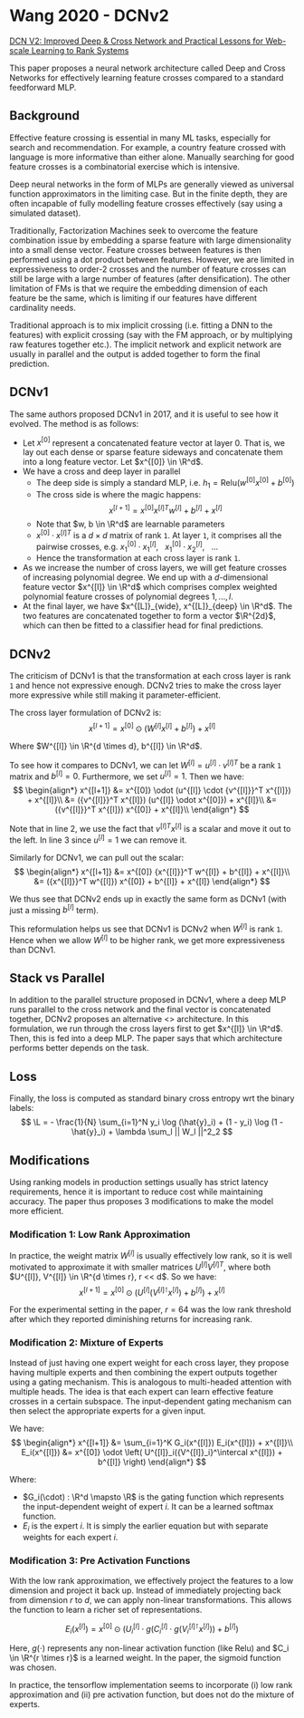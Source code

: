 # Wang 2020 - DCNv2

[DCN V2: Improved Deep & Cross Network and Practical Lessons for Web-scale Learning to Rank Systems](https://arxiv.org/abs/2008.13535)

This paper proposes a neural network architecture called Deep and Cross Networks for effectively learning feature crosses compared to a standard feedforward MLP.

## Background

Effective feature crossing is essential in many ML tasks, especially for search and recommendation. For example, a country feature crossed with language is more informative than either alone. Manually searching for good feature crosses is a combinatorial exercise which is intensive.

Deep neural networks in the form of MLPs are generally viewed as universal function approximators in the limiting case. But in the finite depth, they are often incapable of fully modelling feature crosses effectively (say using a simulated dataset).

Traditionally, Factorization Machines seek to overcome the feature combination issue by embedding a sparse feature with large dimensionality into a small dense vector. Feature crosses between features is then performed using a dot product between features. However, we are limited in expressiveness to order-2 crosses and the number of feature crosses can still be large with a large number of features (after densification). The other limitation of FMs is that we require the embedding dimension of each feature be the same, which is limiting if our features have different cardinality needs.

Traditional approach is to mix implicit crossing (i.e. fitting a DNN to the features) with explicit crossing (say with the FM approach, or by multiplying raw features together etc.). The implicit network and explicit network are usually in parallel and the output is added together to form the final prediction.

## DCNv1

The same authors proposed DCNv1 in 2017, and it is useful to see how it evolved. The method is as follows:
- Let $x^{[0]}$ represent a concatenated feature vector at layer 0. That is, we lay out each dense or sparse feature sideways and concatenate them into a long feature vector. Let $x^{[0]} \in \R^d$.
- We have a cross and deep layer in parallel
    - The deep side is simply a standard MLP, i.e. $h_1 = \text{Relu}(w^{[0]} x^{[0]} + b^{[0]})$
    - The cross side is where the magic happens:
    $$
        x^{[l+1]} = x^{[0]} {x^{[l]}}^T w^{[l]} + b^{[l]} + x^{[l]}
    $$
    - Note that $w, b \in \R^d$ are learnable parameters
    - $x^{[0]} \cdot {x^{[l]}}^T$ is a $d \times d$ matrix of rank `1`. At layer `1`, it comprises all the pairwise crosses, e.g. $x^{[0]}_1 \cdot x^{[l]}_1,\ \ \ x^{[0]}_1 \cdot x^{[l]}_2,\ \ \ ...$
    - Hence the transformation at each cross layer is rank `1`.
- As we increase the number of cross layers, we will get feature crosses of increasing polynomial degree. We end up with a $d$-dimensional feature vector $x^{[l]} \in \R^d$ which comprises complex weighted polynomial feature crosses of polynomial degrees $1, ..., l$.
- At the final layer, we have $x^{[L]}_{wide}, x^{[L]}_{deep} \in \R^d$. The two features are concatenated together to form a vector $\R^{2d}$, which can then be fitted to a classifier head for final predictions.

## DCNv2

The criticism of DCNv1 is that the transformation at each cross layer is rank `1` and hence not expressive enough. DCNv2 tries to make the cross layer more expressive while still making it parameter-efficient.

The cross layer formulation of DCNv2 is:
$$
    x^{[l+1]} = x^{[0]} \odot (W^{[l]} x^{[l]} + b^{[l]}) + x^{[l]}
$$

Where $W^{[l]} \in \R^{d \times d}, b^{[l]} \in \R^d$.

To see how it compares to DCNv1, we can let $W^{[l]} = u^{[l]} \cdot {v^{[l]}}^T$ be a rank `1` matrix and $b^{[l]} = 0$. Furthermore, we set $u^{[l]} = 1$. Then we have:
$$
\begin{align*}
    x^{[l+1]} &= x^{[0]} \odot (u^{[l]} \cdot {v^{[l]}}^T x^{[l]}) + x^{[l]}\\
    &= ({v^{[l]}}^T x^{[l]}) (u^{[l]} \odot x^{[0]}) + x^{[l]}\\
    &= ({v^{[l]}}^T x^{[l]}) x^{[0]} + x^{[l]}\\
\end{align*}
$$

Note that in line 2, we use the fact that ${v^{[l]}}^T x^{[l]}$ is a scalar and move it out to the left. In line 3 since $u^{[l]} = 1$ we can remove it.

Similarly for DCNv1, we can pull out the scalar:
$$
\begin{align*}
    x^{[l+1]} &= x^{[0]} {x^{[l]}}^T w^{[l]} + b^{[l]} + x^{[l]}\\
    &= ({x^{[l]}}^T w^{[l]}) x^{[0]} + b^{[l]} + x^{[l]}
\end{align*}
$$

We thus see that DCNv2 ends up in exactly the same form as DCNv1 (with just a missing $b^{[l]}$ term).

This reformulation helps us see that DCNv1 is DCNv2 when $W^{[l]}$ is rank `1`. Hence when we allow $W^{[l]}$ to be higher rank, we get more expressiveness than DCNv1.

## Stack vs Parallel

In addition to the parallel structure proposed in DCNv1, where a deep MLP runs parallel to the cross network and the final vector is concatenated together, DCNv2 proposes an alternative <<stacked>> architecture. In this formulation, we run through the cross layers first to get $x^{[l]} \in \R^d$. Then, this is fed into a deep MLP. The paper says that which architecture performs better depends on the task.

## Loss

Finally, the loss is computed as standard binary cross entropy wrt the binary labels:
$$
    \L = - \frac{1}{N} \sum_{i=1}^N y_i \log (\hat{y}_i) + (1 - y_i) \log (1 - \hat{y}_i) + \lambda \sum_l || W_l ||^2_2
$$

## Modifications

Using ranking models in production settings usually has strict latency requirements, hence it is important to reduce cost while maintaining accuracy. The paper thus proposes 3 modifications to make the model more efficient.

### Modification 1: Low Rank Approximation

In practice, the weight matrix $W^{[l]}$ is usually effectively low rank, so it is well motivated to approximate it with smaller matrices $U^{[l]} {V^{[l]}}^T$, where both $U^{[l]}, V^{[l]} \in \R^{d \times r}, r << d$. So we have:
$$
    x^{[l+1]} = x^{[0]} \odot \left(
        U^{[l]}({V^{[l]}}^\intercal x^{[l]}) + b^{[l]}
    \right) + x^{[l]}
$$

For the experimental setting in the paper, $r=64$ was the low rank threshold after which they reported diminishing returns for increasing rank.

### Modification 2: Mixture of Experts

Instead of just having one expert weight for each cross layer, they propose having multiple experts and then combining the expert outputs together using a gating mechanism. This is analogous to multi-headed attention with multiple heads. The idea is that each expert can learn effective feature crosses in a certain subspace. The input-dependent gating mechanism can then select the appropriate experts for a given input.

We have:
$$
\begin{align*}
    x^{[l+1]} &= \sum_{i=1}^K G_i(x^{[l]}) E_i(x^{[l]}) + x^{[l]}\\
    E_i(x^{[l]}) &= x^{[0]} \odot \left(
        U^{[l]}_i({V^{[l]}_i}^\intercal x^{[l]}) + b^{[l]}
    \right)
\end{align*}
$$

Where:
- $G_i(\cdot) : \R^d \mapsto \R$ is the gating function which represents the input-dependent weight of expert $i$. It can be a learned softmax function.
- $E_i$ is the expert $i$. It is simply the earlier equation but with separate weights for each expert $i$.

### Modification 3: Pre Activation Functions

With the low rank approximation, we effectively project the features to a low dimension and project it back up. Instead of immediately projecting back from dimension $r$ to $d$, we can apply non-linear transformations. This allows the function to learn a richer set of representations.

$$
    E_i(x^{[l]}) = x^{[0]} \odot \left(
        U^{[l]}_i \cdot g \left(
            C^{[l]}_i \cdot g(
                {V^{[l]}_i}^\intercal x^{[l]}
            )
        \right)
        + b^{[l]}
    \right)
$$

Here, $g(\cdot)$ represents any non-linear activation function (like Relu) and $C_i \in \R^{r \times r}$ is a learned weight. In the paper, the sigmoid function was chosen.

In practice, the tensorflow implementation seems to incorporate (i) low rank approximation and (ii) pre activation function, but does not do the mixture of experts.